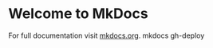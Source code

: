 # Welcome to MkDocs

For full documentation visit [mkdocs.org](https://www.mkdocs.org).
mkdocs gh-deploy